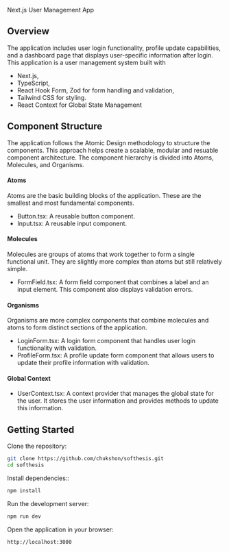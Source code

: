 Next.js User Management App

## Overview

The application includes user login functionality, profile update capabilities, and a dashboard page that displays user-specific information after login. This application is a user management system built with

- Next.js,
- TypeScript,
- React Hook Form, Zod for form handling and validation,
- Tailwind CSS for styling.
- React Context for Global State Management

## Component Structure

The application follows the Atomic Design methodology to structure the components. This approach helps create a scalable, modular and resuable component architecture. The component hierarchy is divided into Atoms, Molecules, and Organisms.

#### Atoms

Atoms are the basic building blocks of the application. These are the smallest and most fundamental components.

- Button.tsx: A reusable button component.
- Input.tsx: A reusable input component.

#### Molecules

Molecules are groups of atoms that work together to form a single functional unit. They are slightly more complex than atoms but still relatively simple.

- FormField.tsx: A form field component that combines a label and an input element. This component also displays validation errors.

#### Organisms

Organisms are more complex components that combine molecules and atoms to form distinct sections of the application.

- LoginForm.tsx: A login form component that handles user login functionality with validation.
- ProfileForm.tsx: A profile update form component that allows users to update their profile information with validation.

#### Global Context

- UserContext.tsx: A context provider that manages the global state for the user. It stores the user information and provides methods to update this information.

## Getting Started

Clone the repository:

```bash
git clone https://github.com/chukshon/softhesis.git
cd softhesis
```

Install dependencies::

```bash
npm install
```

Run the development server:

```bash
npm run dev
```

Open the application in your browser:

```bash
http://localhost:3000
```
